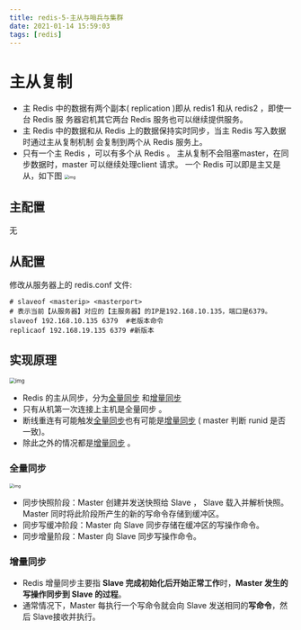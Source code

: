 ```yaml
---
title: redis-5-主从与哨兵与集群
date: 2021-01-14 15:59:03
tags: [redis]
---
```


# 主从复制

- 主 Redis 中的数据有两个副本( replication )即从 redis1 和从 redis2 ，即使一台 Redis 服 务器宕机其它两台 Redis 服务也可以继续提供服务。
- 主 Redis 中的数据和从 Redis 上的数据保持实时同步，当主 Redis 写入数据时通过主从复制机制 会复制到两个从 Redis 服务上。
- 只有一个主 Redis ，可以有多个从 Redis 。 主从复制不会阻塞master，在同步数据时，master 可以继续处理client 请求。 一个 Redis 可以即是主又是从，如下图
  <img src="https://images2017.cnblogs.com/blog/1227483/201802/1227483-20180201103511703-1604168118.png" alt="img" style="zoom:50%;" />

## 主配置

无

## 从配置

修改从服务器上的 redis.conf 文件:

```shell
# slaveof <masterip> <masterport>
# 表示当前【从服务器】对应的【主服务器】的IP是192.168.10.135，端口是6379。 
slaveof 192.168.10.135 6379  #老版本命令
replicaof 192.168.19.135 6379 #新版本
```

## 实现原理

<img src="https://pic4.zhimg.com/80/v2-cc94828d6884eac1cc59ea312727307b_1440w.jpg" alt="img" style="zoom:67%;" />

- Redis 的主从同步，分为[全量同步]() 和[增量同步]() 
- 只有从机第一次连接上主机是全量同步 。
- 断线重连有可能触发[全量同步]()也有可能是[增量同步]() ( master 判断 runid 是否一致)。
- 除此之外的情况都是[增量同步]() 。

### 全量同步

<img src="https://pic3.zhimg.com/80/v2-40e7dd00ad78ec9f3fd8c1cb36e32b26_1440w.jpg" alt="img" style="zoom:50%;" />

- 同步快照阶段：Master 创建并发送快照给 Slave ， Slave 载入并解析快照。 Master 同时将此阶段所产生的新的写命令存储到缓冲区。
- 同步写缓冲阶段：Master 向 Slave 同步存储在缓冲区的写操作命令。 <!--解决第一步中产生的问题-->
- 同步增量阶段：Master 向 Slave 同步写操作命令。<!--第二部是增量操作-->

### 增量同步



- Redis 增量同步主要指 **Slave 完成初始化后开始正常工作**时，**Master 发生的写操作同步到 Slave 的过程**。
- 通常情况下，Master 每执行一个写命令就会向 Slave 发送相同的**写命令**，然后 Slave接收并执行。